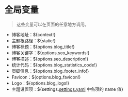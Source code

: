# 全局变量

> 这些变量可以在页面的任意地方调用。

- 博客地址：\${context!}
- 主题根路径：\${static!}
- 博客标题：\${options.blog_title!}
- 博客关键字：\${options.seo_keywords!}
- 博客描述：\${options.seo_description!}
- 统计代码：${options.blog_statistics_code!}
- 页脚信息：${options.blog_footer_info!}
- Favicon：${options.blog_favicon!}
- Logo：${options.blog_logo!}
- 主题设置项：\${settings.[settings.yaml](/develop/theme/config.html#settings-yaml-items) 中各项的 name 值}